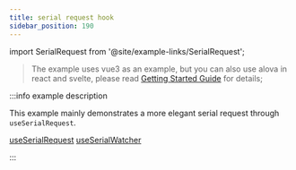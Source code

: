 ```yaml
---
title: serial request hook
sidebar_position: 190
---
```


import SerialRequest from '@site/example-links/SerialRequest';

> The example uses vue3 as an example, but you can also use alova in react and svelte, please read [Getting Started Guide](/tutorial/get-started/overview) for details;

<SerialRequest></SerialRequest>

:::info example description

This example mainly demonstrates a more elegant serial request through `useSerialRequest`.

[useSerialRequest](/tutorial/strategy/useSerialRequest)
[useSerialWatcher](/tutorial/strategy/useSerialWatcher)

:::
